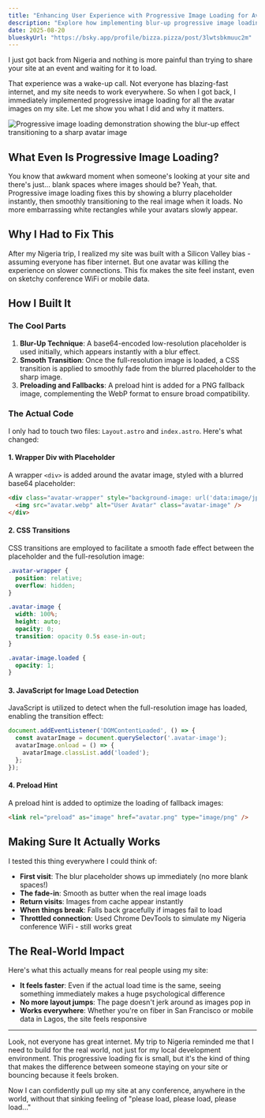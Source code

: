 ```yaml
---
title: "Enhancing User Experience with Progressive Image Loading for Avatars"
description: "Explore how implementing blur-up progressive image loading for avatar images significantly improves perceived performance and user experience, with technical implementation details and code examples."
date: 2025-08-20
blueskyUrl: "https://bsky.app/profile/bizza.pizza/post/3lwtsbkmuuc2m"
---
```


I just got back from Nigeria and nothing is more painful than trying to share your site at an event and waiting for it to load. 

That experience was a wake-up call. Not everyone has blazing-fast internet, and my site needs to work everywhere. So when I got back, I immediately implemented progressive image loading for all the avatar images on my site. Let me show you what I did and why it matters.

![Progressive image loading demonstration showing the blur-up effect transitioning to a sharp avatar image](/progressive-loading-demo.gif)

## What Even Is Progressive Image Loading?

You know that awkward moment when someone's looking at your site and there's just... blank spaces where images should be? Yeah, that. Progressive image loading fixes this by showing a blurry placeholder instantly, then smoothly transitioning to the real image when it loads. No more embarrassing white rectangles while your avatars slowly appear.

## Why I Had to Fix This

After my Nigeria trip, I realized my site was built with a Silicon Valley bias - assuming everyone has fiber internet. But one avatar was killing the experience on slower connections. This fix makes the site feel instant, even on sketchy conference WiFi or mobile data.

## How I Built It

### The Cool Parts

1. **Blur-Up Technique**: A base64-encoded low-resolution placeholder is used initially, which appears instantly with a blur effect.
2. **Smooth Transition**: Once the full-resolution image is loaded, a CSS transition is applied to smoothly fade from the blurred placeholder to the sharp image.
3. **Preloading and Fallbacks**: A preload hint is added for a PNG fallback image, complementing the WebP format to ensure broad compatibility.

### The Actual Code

I only had to touch two files: `Layout.astro` and `index.astro`. Here's what changed:

#### 1. Wrapper Div with Placeholder

A wrapper `<div>` is added around the avatar image, styled with a blurred base64 placeholder:

```html
<div class="avatar-wrapper" style="background-image: url('data:image/jpeg;base64,/9j/4AAQSkZJRgABAQEAAAAAAAD/4Q...');">
  <img src="avatar.webp" alt="User Avatar" class="avatar-image" />
</div>
```

#### 2. CSS Transitions

CSS transitions are employed to facilitate a smooth fade effect between the placeholder and the full-resolution image:

```css
.avatar-wrapper {
  position: relative;
  overflow: hidden;
}

.avatar-image {
  width: 100%;
  height: auto;
  opacity: 0;
  transition: opacity 0.5s ease-in-out;
}

.avatar-image.loaded {
  opacity: 1;
}
```

#### 3. JavaScript for Image Load Detection

JavaScript is utilized to detect when the full-resolution image has loaded, enabling the transition effect:

```javascript
document.addEventListener('DOMContentLoaded', () => {
  const avatarImage = document.querySelector('.avatar-image');
  avatarImage.onload = () => {
    avatarImage.classList.add('loaded');
  };
});
```

#### 4. Preload Hint

A preload hint is added to optimize the loading of fallback images:

```html
<link rel="preload" as="image" href="avatar.png" type="image/png" />
```

## Making Sure It Actually Works

I tested this thing everywhere I could think of:

- **First visit**: The blur placeholder shows up immediately (no more blank spaces!)
- **The fade-in**: Smooth as butter when the real image loads
- **Return visits**: Images from cache appear instantly
- **When things break**: Falls back gracefully if images fail to load
- **Throttled connection**: Used Chrome DevTools to simulate my Nigeria conference WiFi - still works great

## The Real-World Impact

Here's what this actually means for real people using my site:

- **It feels faster**: Even if the actual load time is the same, seeing something immediately makes a huge psychological difference
- **No more layout jumps**: The page doesn't jerk around as images pop in
- **Works everywhere**: Whether you're on fiber in San Francisco or mobile data in Lagos, the site feels responsive

---

Look, not everyone has great internet. My trip to Nigeria reminded me that I need to build for the real world, not just for my local development environment. This progressive loading fix is small, but it's the kind of thing that makes the difference between someone staying on your site or bouncing because it feels broken.

Now I can confidently pull up my site at any conference, anywhere in the world, without that sinking feeling of "please load, please load, please load..."